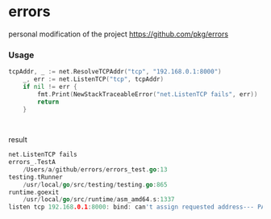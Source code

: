 # errors
personal modification of the project https://github.com/pkg/errors

### Usage
```go
tcpAddr, _ := net.ResolveTCPAddr("tcp", "192.168.0.1:8000")
	_, err := net.ListenTCP("tcp", tcpAddr)
	if nil != err {
		fmt.Print(NewStackTraceableError("net.ListenTCP fails", err))
		return
	}
	
	
```

result
```go
net.ListenTCP fails
errors_.TestA
	/Users/a/github/errors/errors_test.go:13
testing.tRunner
	/usr/local/go/src/testing/testing.go:865
runtime.goexit
	/usr/local/go/src/runtime/asm_amd64.s:1337
listen tcp 192.168.0.1:8000: bind: can't assign requested address--- PASS: TestA (0.00s)
```